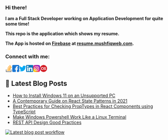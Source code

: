 ### Hi there!
**I am a Full Stack Developer working on Application Development for quite some time!**

**This repo is the application which shows my resume.**

**The App is hosted on [Firebase](https://firebase.google.com/) at [resume.mushfiqweb.com](https://resume.mushfiqweb.com/).**

### Connect with me:

[<img align="left" alt="mushfiqweb | Stackoverflow" width="22px" src="https://raw.githubusercontent.com/mushfiqweb/mushfiqweb/master/icons/stack-overflow.svg" />][stackoverflow]
[<img align="left" alt="mushfiqweb | Facebook" width="22px" src="https://raw.githubusercontent.com/mushfiqweb/mushfiqweb/master/icons/fb.svg" />][facebook]
[<img align="left" alt="mushfiqweb | Twitter" width="22px" src="https://raw.githubusercontent.com/mushfiqweb/mushfiqweb/master/icons/twitter.svg" />][twitter]
[<img align="left" alt="mushfiqweb | LinkedIn" width="22px" src="https://raw.githubusercontent.com/mushfiqweb/mushfiqweb/master/icons/linkedin.svg" />][linkedin]
[<img align="left" alt="mushfiqweb | Instagram" width="22px" src="https://raw.githubusercontent.com/mushfiqweb/mushfiqweb/master/icons/instagram.svg" />][instagram]
[<img align="left" alt="mushfiqweb | LastFM" width="22px" src="https://raw.githubusercontent.com/mushfiqweb/mushfiqweb/master/icons/lastfm.svg" />][lastfm]
<br />

## 📕 Latest Blog Posts

<!-- BLOG-POST-LIST:START -->
- [How to Install Windows 11 on an Unsupported PC](https://www.mushfiqweb.com/how-to-install-windows-11-on-unsupported-devices/)
- [A Contemporary Guide on React State Patterns in 2021](https://www.mushfiqweb.com/a-contemporary-guide-on-react-state-patterns-in-2021/)
- [Best Practices for Checking PropTypes in React Components using TypeScript](https://www.mushfiqweb.com/best-practices-for-checking-proptypes-in-react-components-using-typescript/)
- [Make Windows Powershell Work Like a Linux Terminal](https://www.mushfiqweb.com/make-windows-powershell-work-like-a-linux-terminal/)
- [REST API Design Good Practices](https://www.mushfiqweb.com/rest-api-design-good-practices/)
<!-- BLOG-POST-LIST:END -->


[facebook]: https://fb.me/shiss
[website]: https://mushfiqweb.com
[twitter]: https://twitter.com/mushfiqweb
[instagram]: https://instagram.com/mushfiqweb
[linkedin]: https://linkedin.com/in/mushfiqweb
[stackoverflow]: https://stackoverflow.com/story/mushfiqweb
[lastfm]: https://www.last.fm/user/mushfiqweb

[![Latest blog post workflow](https://github.com/mushfiqweb/mushfiqweb/actions/workflows/blog-post-workflow.yml/badge.svg)](https://github.com/mushfiqweb/mushfiqweb/actions/workflows/blog-post-workflow.yml)


